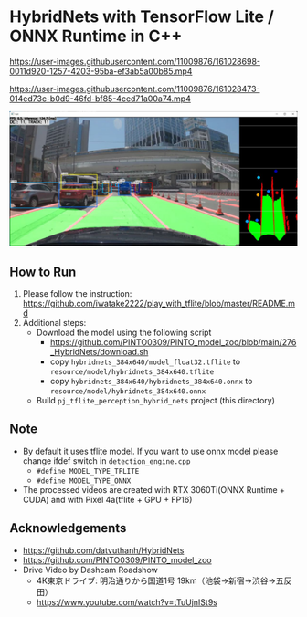 # HybridNets with TensorFlow Lite / ONNX Runtime in C++

https://user-images.githubusercontent.com/11009876/161028698-0011d920-1257-4203-95ba-ef3ab5a00b85.mp4

https://user-images.githubusercontent.com/11009876/161028473-014ed73c-b0d9-46fd-bf85-4ced71a00a74.mp4

![00_doc/demo.jpg](00_doc/demo.jpg)


## How to Run
1. Please follow the instruction: https://github.com/iwatake2222/play_with_tflite/blob/master/README.md
2. Additional steps:
    - Download the model using the following script
        - https://github.com/PINTO0309/PINTO_model_zoo/blob/main/276_HybridNets/download.sh
        - copy `hybridnets_384x640/model_float32.tflite` to `resource/model/hybridnets_384x640.tflite`
        - copy `hybridnets_384x640/hybridnets_384x640.onnx` to `resource/model/hybridnets_384x640.onnx`
    - Build  `pj_tflite_perception_hybrid_nets` project (this directory)

## Note
- By default it uses tflite model. If you want to use onnx model please change ifdef switch in `detection_engine.cpp`
    - `#define MODEL_TYPE_TFLITE`
    - `#define MODEL_TYPE_ONNX`
- The processed videos are created with RTX 3060Ti(ONNX Runtime + CUDA) and with Pixel 4a(tflite + GPU + FP16)

## Acknowledgements
- https://github.com/datvuthanh/HybridNets
- https://github.com/PINTO0309/PINTO_model_zoo
- Drive Video by Dashcam Roadshow
    - 4K東京ドライブ: 明治通りから国道1号 19km（池袋→新宿→渋谷→五反田）
    - https://www.youtube.com/watch?v=tTuUjnISt9s
